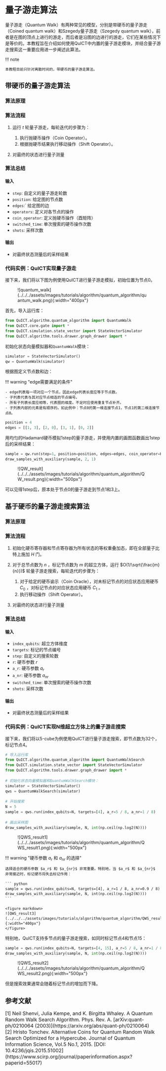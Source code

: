 # 量子游走算法

量子游走（Quantum Walk）有两种常见的模型，分别是带硬币的量子游走（Coined quantum walk）和Szegedy量子游走（Szegedy quantum walk），前者是在图的顶点上进行的游走，而后者是沿图的边进行的游走，它们在某些情况下是等价的。本教程旨在介绍如何使用QuICT中内置的量子游走模块，并结合量子游走搜索这一重要应用进一步阐述此算法。

!!! note

    本教程目前只针对离散时间的，带硬币的量子游走算法。

## 带硬币的量子游走算法



### 算法原理

### 算法流程

1. 运行 $t$ 轮量子游走，每轮迭代的步骤为：
   
      1. 执行抛硬币操作（Coin Operator）。
      2. 根据抛硬币结果执行移动操作（Shift Operator）。
   
2. 对最终的状态进行量子测量

### 算法总结

#### 输入

- `step`: 自定义的量子游走轮数
- `position`: 给定图的节点数
- `edges`:` 给定图的边
- `operators`: 定义对各节点的操作
- `coin_operator`: 定义抛硬币操作（酉矩阵）
- `switched_time`: 单次搜索的硬币操作次数
- `shots`: 采样次数

#### 输出

- 对最终状态测量后的采样结果

### 代码实例：QuICT实现量子游走

接下来，我们将以下图为例使用QuICT进行量子游走模拟，初始位置为节点0。

<figure markdown>
![quantum_walk](../../../assets/images/tutorials/algorithm/quantum_algorithm/quantum_walk.png){:width="400px"}
</figure>

首先，导入运行库：

``` python
from QuICT.algorithm.quantum_algorithm import QuantumWalk
from QuICT.core.gate import *
from QuICT.simulation.state_vector import StateVectorSimulator
from QuICT.algorithm.tools.drawer.graph_drawer import *
```

初始化状态向量模拟器和`QuantumWalk`模块：

``` python
simulator = StateVectorSimulator()
qw = QuantumWalk(simulator)
```

根据图定义节点数和边：

!!! warning "edge需要满足的条件"

    - edge列表每一项对应一个节点，因此edge列表长度应等于节点数。
    - 子列表代表与其对应节点相连的节点编号。
    - 所有子列表长度应相等，代表图的维度。不足时应使用重复节点补齐。
    - 子列表内部的元素是有顺序的。如此例中：节点0的第一维连接节点1，节点1的第二维连接节点0。

``` python
position = 4
edges = [[1, 3], [2, 0], [3, 1], [0, 2]]
```

用均匀的Hadamard硬币模拟1step的量子游走，并使用内置的画图函数画出1step后的采样结果：

``` python
sample = qw.run(step=1, position=position, edges=edges, coin_operator=H.matrix)
draw_samples_with_auxiliary(sample, 2, 1)
```

<figure markdown>
![QW_result](../../../assets/images/tutorials/algorithm/quantum_algorithm/QW_result.png){:width="500px"}
</figure>

可以见得1step后，原本处于节点0的量子游走到节点1和3上。

## 基于硬币的量子游走搜索算法

### 算法原理

### 算法流程

1. 初始化硬币寄存器和节点寄存器为所有状态的等权重叠加态，即在全部量子比特上施加 $H$ 门。
2. 对于总节点数为 $n$ ，标记节点数为 $m$ 的超立方体，运行 $O(1/\sqrt{\frac{m}{n}})$ 轮量子游走搜索，每轮迭代的步骤为：
   
      1. 对于给定的硬币谕示（Coin Oracle），对未标记节点的对应状态应用硬币 $C_0$ ，对标记节点的对应状态应用硬币 $C_1$ 。
      2. 执行移动操作（Shift Operator）。
   
3. 对最终的状态进行量子测量

### 算法总结

#### 输入

- `index_qubits`: 超立方体维度
- `targets`: 标记的节点编号
- `step`: 自定义的搜索轮数
- `r`: 硬币参数 $r$
- `a_r`: 硬币参数 $a_r$
- `a_nr`: 硬币参数 $a_{nr}$
- `switched_time`: 单次搜索的硬币操作次数
- `shots`: 采样次数

#### 输出

- 对最终状态测量后的采样结果

### 代码实例：QuICT实现N维超立方体上的量子游走搜索

接下来，我们将以5-cube为例使用QuICT进行量子游走搜索，即节点数为32个，标记节点4。

``` python
# 导入运行库
from QuICT.algorithm.quantum_algorithm import QuantumWalkSearch
from QuICT.simulation.state_vector import StateVectorSimulator
from QuICT.algorithm.tools.drawer.graph_drawer import *

# 初始化状态向量模拟器和QuantumWalkSearch模块：
simulator = StateVectorSimulator()
qws = QuantumWalkSearch(simulator)

# 开始搜索
N = 5
sample = qws.run(index_qubits=N, targets=[4], a_r=5 / 8, a_nr=1 / 8)

# 画出采样图
draw_samples_with_auxiliary(sample, N, int(np.ceil(np.log2(N))))
```

<figure markdown>
![QWS_result1](../../../assets/images/tutorials/algorithm/quantum_algorithm/QWS_result1.png){:width="500px"}
</figure>

!!! warning "硬币参数 $a_r$ 和 $a_{nr}$ 的选择"

    选择适合的硬币参数 $a_r$ 和 $a_{nr}$ 非常重要。特别地，当 $a_r$ 和 $a_{nr}$ 非常接近时，标记硬币将失去标记作用：

    ``` python
    sample = qws.run(index_qubits=N, targets=[4], a_r=1 / 8, a_nr=0.9 / 8)
    draw_samples_with_auxiliary(sample, N, int(np.ceil(np.log2(N))))
    ```

    <figure markdown>
    ![QWS_result3](../../../assets/images/tutorials/algorithm/quantum_algorithm/QWS_result3.png){:width="400px"}
    </figure>

特别地，QuICT支持多节点的量子游走搜索，如同时标记节点4和节点15：

``` python
sample = qws.run(index_qubits=N, targets=[4, 15], a_r=5 / 8, a_nr=1 / 8)
draw_samples_with_auxiliary(sample, N, int(np.ceil(np.log2(N))))
```

<figure markdown>
![QWS_result2](../../../assets/images/tutorials/algorithm/quantum_algorithm/QWS_result2.png){:width="500px"}
</figure>

但是搜索效果通常会随着标记节点的增加而下降。


## 参考文献

<div id="refer1"></div>

<font size=3>
[1] Neil Shenvi, Julia Kempe, and K. Birgitta Whaley. A Quantum Random Walk Search Algorithm. Phys. Rev. A. [arXiv:quant-ph/0210064 (2003)](https://arxiv.org/abs/quant-ph/0210064)
</font>

<div id="refer2"></div>

<font size=3>
[2] Hristo Tonchev. Alternative Coins for Quantum Random Walk Search Optimized for a Hypercube. Journal of Quantum Information Science, Vol.5 No.1, 2015. [DOI: 10.4236/jqis.2015.51002](https://www.scirp.org/journal/paperinformation.aspx?paperid=55017)
</font>
